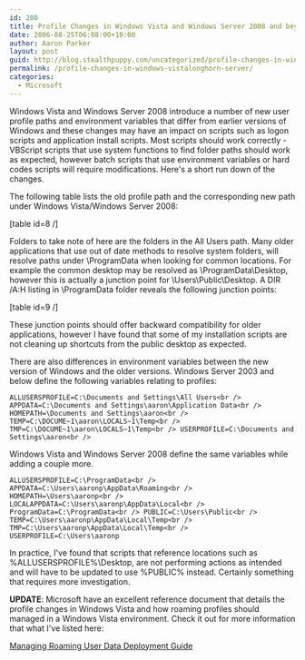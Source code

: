 ```yaml
---
id: 200
title: Profile Changes in Windows Vista and Windows Server 2008 and beyond
date: 2006-08-25T06:08:00+10:00
author: Aaron Parker
layout: post
guid: http://blog.stealthpuppy.com/uncategorized/profile-changes-in-windows-vistalonghorn-server
permalink: /profile-changes-in-windows-vistalonghorn-server/
categories:
  - Microsoft
---
```

Windows Vista and Windows Server 2008 introduce a number of new user profile paths and environment variables that differ from earlier versions of Windows and these changes may have an impact on scripts such as logon scripts and application install scripts. Most scripts should work correctly - VBScript scripts that use system functions to find folder paths should work as expected, however batch scripts that use environment variables or hard codes scripts will require modifications. Here's a short run down of the changes.

The following table lists the old profile path and the corresponding new path under Windows Vista/Windows Server 2008:

[table id=8 /]

Folders to take note of here are the folders in the All Users path. Many older applications that use out of date methods to resolve system folders, will resolve paths under \ProgramData when looking for common locations. For example the common desktop may be resolved as \ProgramData\Desktop, however this is actually a junction point for \Users\Public\Desktop. A DIR /A:H listing in \ProgramData folder reveals the following junction points:

[table id=9 /]

These junction points should offer backward compatibility for older applications, however I have found that some of my installation scripts are not cleaning up shortcuts from the public desktop as expected.

There are also differences in environment variables between the new version of Windows and the older versions. Windows Server 2003 and below define the following variables relating to profiles:

`ALLUSERSPROFILE=C:\Documents and Settings\All Users<br />
APPDATA=C:\Documents and Settings\aaron\Application Data<br />
HOMEPATH=\Documents and Settings\aaron<br />
TEMP=C:\DOCUME~1\aaron\LOCALS~1\Temp<br />
TMP=C:\DOCUME~1\aaron\LOCALS~1\Temp<br />
USERPROFILE=C:\Documents and Settings\aaron<br />
` 

Windows Vista and Windows Server 2008 define the same variables while adding a couple more.

`ALLUSERSPROFILE=C:\ProgramData<br />
APPDATA=C:\Users\aaronp\AppData\Roaming<br />
HOMEPATH=\Users\aaronp<br />
LOCALAPPDATA=C:\Users\aaronp\AppData\Local<br />
ProgramData=C:\ProgramData<br />
PUBLIC=C:\Users\Public<br />
TEMP=C:\Users\aaronp\AppData\Local\Temp<br />
TMP=C:\Users\aaronp\AppData\Local\Temp<br />
USERPROFILE=C:\Users\aaronp`

In practice, I've found that scripts that reference locations such as %ALLUSERSPROFILE%\Desktop, are not performing actions as intended and will have to be updated to use %PUBLIC% instead. Certainly something that requires more investigation.

**UPDATE**: Microsoft have an excellent reference document that details the profile changes in Windows Vista and how roaming profiles should managed in a Windows Vista environment. Check it out for more information that what I've listed here:

[Managing Roaming User Data Deployment Guide](http://www.microsoft.com/technet/windowsvista/library/fb3681b2-da39-4944-93ad-dd3b6e8ca4dc.mspx)